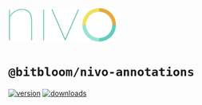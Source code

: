 <a href="https://nivo.rocks"><img alt="nivo" src="https://raw.githubusercontent.com/plouc/nivo/master/nivo.png" width="216" height="68"/></a>

# `@bitbloom/nivo-annotations`

[![version](https://img.shields.io/npm/v/@bitbloom/nivo-annotations?style=for-the-badge)](https://www.npmjs.com/package/@bitbloom/nivo-annotations)
[![downloads](https://img.shields.io/npm/dm/@bitbloom/nivo-annotations?style=for-the-badge)](https://www.npmjs.com/package/@bitbloom/nivo-annotations)
